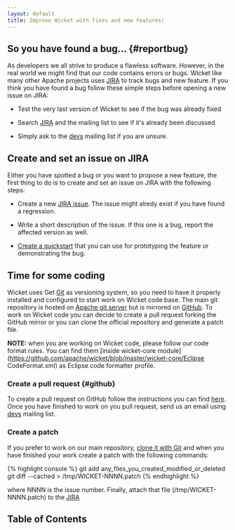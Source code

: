 ```yaml
---
layout: default
title: Improve Wicket with fixes and new features!
---
```

<section class="l-two-third" markdown="1">

# So you have found a bug... {#reportbug}

As developers we all strive to produce a flawless software. However, in
the real world we might find that our code contains errors or bugs.
Wicket like many other Apache projects uses
[JIRA](https://issues.apache.org/jira/browse/WICKET) to track bugs and
new feature. If you think you have found a bug follow these simple
steps before opening a new issue on JIRA:

* Test the very last version of Wicket to see if the bug was already
  fixed

* Search [JIRA](https://issues.apache.org/jira/browse/WICKET) and the
  mailing list to see if it's already been discussed

* Simply ask to the [devs](mailto:dev@wicket.apache.org) mailing list
  if you are unsure.

## Create and set an issue on JIRA ##

Either you have spotted a bug or you want to propose a new feature, the
first thing to do is to create and set an issue on JIRA with the
following steps:

* Create a new [JIRA
  issue](https://issues.apache.org/jira/browse/WICKET). The issue might
  alredy exist if you have found a regression.

* Write a short description of the issue. If this one is a bug, report
  the affected version as well.

* [Create a quickstart](../start/quickstart.html) that you can use for
  prototyping the feature or demonstrating the bug.

## Time for some coding ##

Wicket uses Get [Git](http://git-scm.com/) as versioning system, so you
need to have it properly installed and configured to start work on
Wicket code base. The main git repository is hosted on [Apache git
server](https://git-wip-us.apache.org/repos/asf/wicket.git) but is
mirrored on [GitHub](https://github.com/apache/wicket). To work on
Wicket code you can decide to create a pull request forking the GitHub
mirror or you can clone the official repository and generate a patch
file.

**NOTE:** when you are working on Wicket code, please follow our code
format rules. You can find them [inside wicket-core
module](https://github.com/apache/wicket/blob/master/wicket-core/Eclipse
CodeFormat.xml) as Eclipse code formatter profile.

### Create a pull request {#github}

To create a pull request on GitHub follow the instructions you can find
[here](https://help.github.com/articles/creating-a-pull-request/). Once
you have finished to work on you pull request, send us an email using
[devs](mailto:dev@wicket.apache.org) mailing list.

### Create a patch ###

If you prefer to work on our main repository, [clone it with
Git](../start/download.html#snapshots-and-latest-bleeding-edge-code)
and when you have finished your work create a patch with the following
commands:

{% highlight console %}
git add any_files_you_created_modified_or_deleted
git diff --cached > /tmp/WICKET-NNNN.patch
{% endhighlight %}

where NNNN is the issue number. Finally, attach that file
(/tmp/WICKET-NNNN.patch) to the
[JIRA](https://issues.apache.org/jira/browse/WICKET)

</section>
<section class="l-one-third" markdown="1">

# Table of Contents

</section>